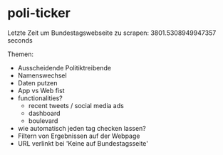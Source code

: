 # poli-ticker

Letzte Zeit um Bundestagswebseite zu scrapen:  3801.5308949947357 seconds

Themen:
- Ausscheidende Politiktreibende
- Namenswechsel 
- Daten putzen
- App vs Web fist
- functionalities?
  - recent tweets / social media ads
  - dashboard
  - boulevard
- wie automatisch jeden tag checken lassen?
- Filtern von Ergebnissen auf der Webpage
- URL verlinkt bei 'Keine auf Bundestagsseite'
